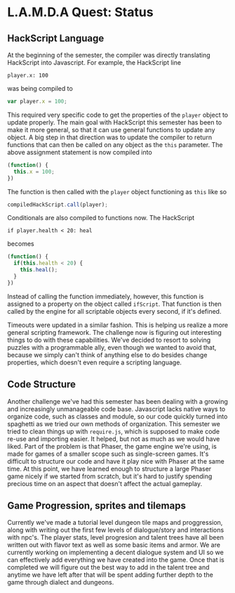 # L.A.M.D.A Quest:  Status

## HackScript Language

At the beginning of the semester, the compiler was directly translating HackScript into Javascript.  For example, the HackScript line

```
player.x: 100
```

was being compiled to

```js
var player.x = 100;
```

This required very specific code to get the properties of the `player` object to update properly. The main goal with HackScript this semester has been to make it more general, so that it can use general functions to update any object.  A big step in that direction was to update the compiler to return functions that can then be called on any object as the `this` parameter.  The above assignment statement is now compiled into

```js
(function() {
  this.x = 100;
})
```

The function is then called with the `player` object functioning as `this` like so

```js
compiledHackScript.call(player);
```

Conditionals are also compiled to functions now.  The HackScript

```
if player.health < 20: heal
```

becomes

```js
(function() {
  if(this.health < 20) {
    this.heal();
  }
})
```

Instead of calling the function immediately, however, this function is assigned to a property on the object called `ifScript`.  That function is then called by the engine for all scriptable objects every second, if it's defined.

Timeouts were updated in a similar fashion.  This is helping us realize a more general scripting framework.  The challenge now is figuring out interesting things to do with these capabilities.  We've decided to resort to solving puzzles with a programmable ally, even though we wanted to avoid that, because we simply can't think of anything else to do besides change properties, which doesn't even require a scripting language.  

## Code Structure

Another challenge we've had this semester has been dealing with a growing and increasingly unmanageable code base. Javascript lacks native ways to organize code, such as classes and module, so our code quickly turned into spaghetti as we tried our own methods of organization.  This semester we tried to clean things up with `require.js`, which is supposed to make code re-use and importing easier. It helped, but not as much as we would have liked.  Part of the problem is that Phaser, the game engine we're using, is made for games of a smaller scope such as single-screen games.  It's difficult to structure our code and have it play nice with Phaser at the same time.  At this point, we have learned enough to structure a large Phaser game nicely if we started from scratch, but it's hard to justify spending precious time on an aspect that doesn't affect the actual gameplay.

## Game Progression, sprites and tilemaps
Currently we've made a tutorial level dungeon tile maps and proggression, along with writing out the first few levels of dialogue/story and interactions with npc's. The player stats, level progresion and talent trees have all been written out with flavor text as well as some basic items and armor. We are currently working on implementing a decent dialogue system and UI so we can effectively add everything we have created into the game. Once that is completed we will figure out the best way to add in the talent tree and anytime we have left after that will be spent adding further depth to the game through dialect and dungeons. 